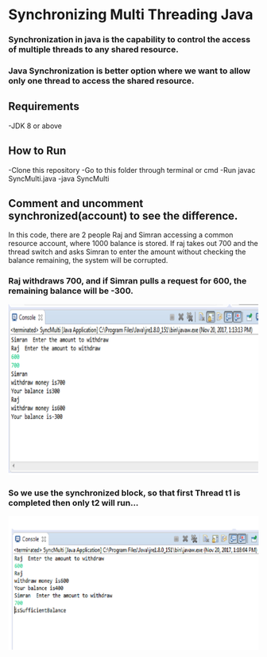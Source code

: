# Synchronizing Multi Threading Java

### Synchronization in java is the capability to control the access of multiple threads to any shared resource.
### Java Synchronization is better option where we want to allow only one thread to access the shared resource.


## Requirements
-JDK 8 or above
## How to Run
-Clone this repository
-Go to this folder through terminal or cmd
-Run javac SyncMulti.java
-java SyncMulti

## Comment and uncomment synchronized(account) to see the difference.

In this code, there are 2 people Raj and Simran accessing a common resource account, where 1000 balance is stored.
If raj takes out 700 and the thread switch and asks Simran to enter the amount without checking the balance remaining, the system will be corrupted.
### Raj withdraws 700, and if Simran pulls a request for 600, the remaining balance will be -300.
         
![Alt text](https://github.com/peropranav/Synchronizing-Multi-Threading-java/blob/master/beforeSync.png)


### So we use the synchronized block, so that first Thread t1 is completed then only t2 will run...
         
     
![Alt text](https://github.com/peropranav/Synchronizing-Multi-Threading-java/blob/master/afterSync.png)
